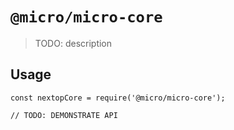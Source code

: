 # `@micro/micro-core`

> TODO: description

## Usage

```
const nextopCore = require('@micro/micro-core');

// TODO: DEMONSTRATE API
```
